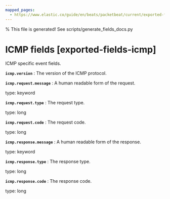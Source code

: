 ```yaml
---
mapped_pages:
  - https://www.elastic.co/guide/en/beats/packetbeat/current/exported-fields-icmp.html
---
```


% This file is generated! See scripts/generate_fields_docs.py

# ICMP fields [exported-fields-icmp]

ICMP specific event fields.

**`icmp.version`**
:   The version of the ICMP protocol.


**`icmp.request.message`**
:   A human readable form of the request.

type: keyword


**`icmp.request.type`**
:   The request type.

type: long


**`icmp.request.code`**
:   The request code.

type: long


**`icmp.response.message`**
:   A human readable form of the response.

type: keyword


**`icmp.response.type`**
:   The response type.

type: long


**`icmp.response.code`**
:   The response code.

type: long


